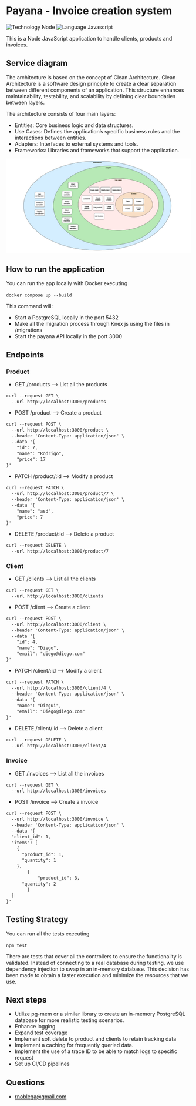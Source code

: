 # Payana - Invoice creation system

![Technology Node](https://img.shields.io/badge/technology-Node-blue.svg)
![Language Javascript](https://img.shields.io/badge/Language-JavaScript-brightgreen.svg)

This is a Node JavaScript application to handle clients, products and invoices.

## Service diagram

The architecture is based on the concept of Clean Architecture. Clean Architecture is a software design principle to create a clear separation between different components of an application. This structure enhances maintainability, testability, and scalability by defining clear boundaries between layers. 

The architecture consists of four main layers:

- Entities: Core business logic and data structures.
- Use Cases: Defines the application’s specific business rules and the interactions between entities.
- Adapters: Interfaces to external systems and tools.
- Frameworks: Libraries and frameworks that support the application.

![](static/Payana-clean.arch.jpg)

## How to run the application

You can run the app locally with Docker executing

```docker compose up --build ```

This command will:
- Start a PostgreSQL locally in the port 5432
- Make all the migration process through Knex js using the files in /migrations
- Start the payana API locally in the port 3000

## Endpoints

### Product
- GET /products --> List all the products
```
curl --request GET \
  --url http://localhost:3000/products
```

    
- POST /product --> Create a product
```
curl --request POST \
  --url http://localhost:3000/product \
  --header 'Content-Type: application/json' \
  --data '{
	"id": 7,
	"name": "Rodrigo",
	"price": 17
}'
```

- PATCH /product/:id --> Modify a product
```
curl --request PATCH \
  --url http://localhost:3000/product/7 \
  --header 'Content-Type: application/json' \
  --data '{
	"name": "asd",
	"price": 7
}'
```

- DELETE /product/:id --> Delete a product
```
curl --request DELETE \
  --url http://localhost:3000/product/7
```

### Client
- GET /clients --> List all the clients
```
curl --request GET \
  --url http://localhost:3000/clients
```

    
- POST /client --> Create a client
```
curl --request POST \
  --url http://localhost:3000/client \
  --header 'Content-Type: application/json' \
  --data '{
	"id": 4,
	"name": "Diego",
	"email": "diego@diego.com"
}'
```

- PATCH /client/:id --> Modify a client
```
curl --request PATCH \
  --url http://localhost:3000/client/4 \
  --header 'Content-Type: application/json' \
  --data '{
	"name": "Diegui",
	"email": "Diego@diego.com"
}'
```

- DELETE /client/:id --> Delete a client
```
curl --request DELETE \
  --url http://localhost:3000/client/4
```

### Invoice
- GET /invoices --> List all the invoices
```
curl --request GET \
  --url http://localhost:3000/invoices
```

- POST /invoice --> Create a invoice
```
curl --request POST \
  --url http://localhost:3000/invoice \
  --header 'Content-Type: application/json' \
  --data '{
  "client_id": 1,
  "items": [
    {
      "product_id": 1,
      "quantity": 1
    },
		{
			"product_id": 3,
      "quantity": 2
		}
  ]
}'
```
## Testing Strategy

You can run all the tests executing

```npm test```

There are tests that cover all the controllers to ensure the functionality is validated. Instead of connecting to a real database during testing, we use dependency injection to swap in an in-memory database. This decision has been made to obtain a faster execution and minimize the resources that we use.

## Next steps

- Utilize pg-mem or a similar library to create an in-memory PostgreSQL database for more realistic testing scenarios.
- Enhance logging
- Expand test coverage
- Implement soft delete to product and clients to retain tracking data
- Implement a caching for frequently queried data.
- Implement the use of a trace ID to be able to match logs to specific request
- Set up CI/CD pipelines

 
## Questions

* [rnoblega@gmail.com](rnoblega@gmail.com)

